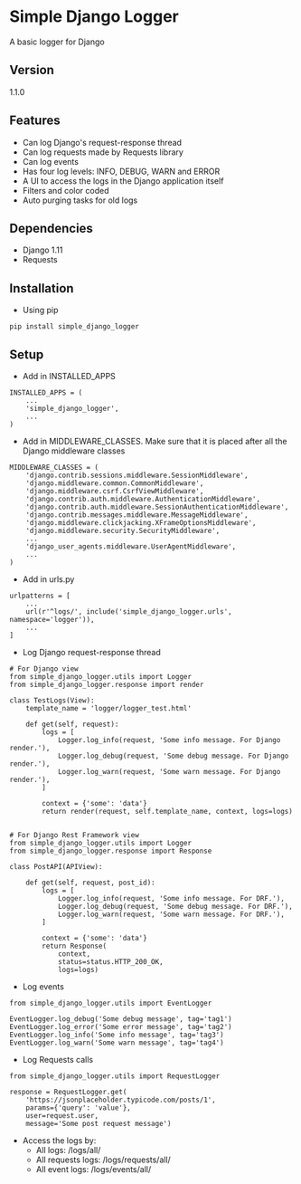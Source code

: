 # Simple Django Logger
A basic logger for Django

## Version

1.1.0

## Features

* Can log Django's request-response thread
* Can log requests made by Requests library
* Can log events
* Has four log levels: INFO, DEBUG, WARN and ERROR
* A UI to access the logs in the Django application itself
* Filters and color coded
* Auto purging tasks for old logs

## Dependencies

* Django 1.11
* Requests

## Installation

* Using pip

```
pip install simple_django_logger
```

## Setup

* Add in INSTALLED_APPS

```
INSTALLED_APPS = (
    ...
    'simple_django_logger',
    ...
)
```

* Add in MIDDLEWARE_CLASSES. Make sure that it is placed after all the Django middleware classes

```
MIDDLEWARE_CLASSES = (
    'django.contrib.sessions.middleware.SessionMiddleware',
    'django.middleware.common.CommonMiddleware',
    'django.middleware.csrf.CsrfViewMiddleware',
    'django.contrib.auth.middleware.AuthenticationMiddleware',
    'django.contrib.auth.middleware.SessionAuthenticationMiddleware',
    'django.contrib.messages.middleware.MessageMiddleware',
    'django.middleware.clickjacking.XFrameOptionsMiddleware',
    'django.middleware.security.SecurityMiddleware',
    ...
    'django_user_agents.middleware.UserAgentMiddleware',
    ...
)
```

* Add in urls.py

```
urlpatterns = [
    ...
    url(r'^logs/', include('simple_django_logger.urls', namespace='logger')),
    ...
]
```

* Log Django request-response thread

```
# For Django view
from simple_django_logger.utils import Logger
from simple_django_logger.response import render

class TestLogs(View):
    template_name = 'logger/logger_test.html'

    def get(self, request):
        logs = [
            Logger.log_info(request, 'Some info message. For Django render.'),
            Logger.log_debug(request, 'Some debug message. For Django render.'),
            Logger.log_warn(request, 'Some warn message. For Django render.'),
        ]

        context = {'some': 'data'}
        return render(request, self.template_name, context, logs=logs)


# For Django Rest Framework view
from simple_django_logger.utils import Logger
from simple_django_logger.response import Response

class PostAPI(APIView):

    def get(self, request, post_id):
        logs = [
            Logger.log_info(request, 'Some info message. For DRF.'),
            Logger.log_debug(request, 'Some debug message. For DRF.'),
            Logger.log_warn(request, 'Some warn message. For DRF.'),
        ]

        context = {'some': 'data'}
        return Response(
            context,
            status=status.HTTP_200_OK,
            logs=logs)
```

* Log events

```
from simple_django_logger.utils import EventLogger

EventLogger.log_debug('Some debug message', tag='tag1')
EventLogger.log_error('Some error message', tag='tag2')
EventLogger.log_info('Some info message', tag='tag3')
EventLogger.log_warn('Some warn message', tag='tag4')
```

* Log Requests calls

```
from simple_django_logger.utils import RequestLogger

response = RequestLogger.get(
    'https://jsonplaceholder.typicode.com/posts/1',
    params={'query': 'value'},
    user=request.user,
    message='Some post request message')
```

* Access the logs by:
    - All logs: /logs/all/
    - All requests logs: /logs/requests/all/
    - All event logs: /logs/events/all/